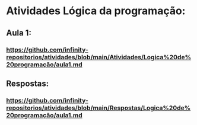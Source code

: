 # Atividades Lógica da programação:

## Aula 1:
### https://github.com/infinity-repositorios/atividades/blob/main/Atividades/Logica%20de%20programação/aula1.md

## Respostas: <br>
### https://github.com/infinity-repositorios/atividades/blob/main/Respostas/Logica%20de%20programação/aula1.md
<br><br>